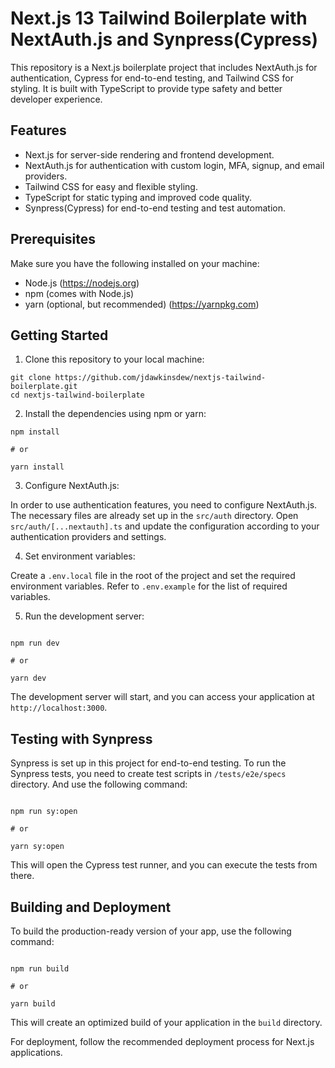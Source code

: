 # Next.js 13 Tailwind Boilerplate with NextAuth.js and Synpress(Cypress)

This repository is a Next.js boilerplate project that includes NextAuth.js for authentication, Cypress for end-to-end testing, and Tailwind CSS for styling. It is built with TypeScript to provide type safety and better developer experience.

## Features

- Next.js for server-side rendering and frontend development.
- NextAuth.js for authentication with custom login, MFA, signup, and email providers.
- Tailwind CSS for easy and flexible styling.
- TypeScript for static typing and improved code quality.
- Synpress(Cypress) for end-to-end testing and test automation.

## Prerequisites

Make sure you have the following installed on your machine:

- Node.js (https://nodejs.org)
- npm (comes with Node.js)
- yarn (optional, but recommended) (https://yarnpkg.com)

## Getting Started

1. Clone this repository to your local machine:

```
git clone https://github.com/jdawkinsdew/nextjs-tailwind-boilerplate.git
cd nextjs-tailwind-boilerplate
```

2. Install the dependencies using npm or yarn:

```
npm install

# or

yarn install

```

3. Configure NextAuth.js:

In order to use authentication features, you need to configure NextAuth.js. The necessary files are already set up in the `src/auth` directory. Open `src/auth/[...nextauth].ts` and update the configuration according to your authentication providers and settings.

4. Set environment variables:

Create a `.env.local` file in the root of the project and set the required environment variables. Refer to `.env.example` for the list of required variables.

5. Run the development server:

```

npm run dev

# or

yarn dev

```

The development server will start, and you can access your application at `http://localhost:3000`.

## Testing with Synpress

Synpress is set up in this project for end-to-end testing. To run the Synpress tests, you need to create test scripts in `/tests/e2e/specs` directory.
And use the following command:

```

npm run sy:open

# or

yarn sy:open

```

This will open the Cypress test runner, and you can execute the tests from there.

## Building and Deployment

To build the production-ready version of your app, use the following command:

```

npm run build

# or

yarn build

```

This will create an optimized build of your application in the `build` directory.

For deployment, follow the recommended deployment process for Next.js applications.
